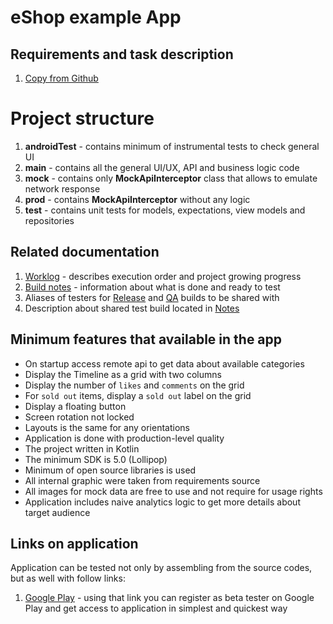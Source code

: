# eShop example App
## Requirements and task description
1. [Copy from Github](docs/task.md)

# Project structure
1. **androidTest** - contains minimum of instrumental tests to check general UI
2. **main** - contains all the general UI/UX, API and business logic code
3. **mock** - contains only **MockApiInterceptor** class that allows to emulate network response
4. **prod** - contains **MockApiInterceptor** without any logic
5. **test** - contains unit tests for models, expectations, view models and repositories

## Related documentation
1. [Worklog](docs/worklog.md) - describes execution order and project growing progress
2. [Build notes](app/destribution.notes) - information about what is done and ready to test
3. Aliases of testers for [Release](app/distribution-release.testers) and [QA](distribution-qa.testers) builds to be shared with
4. Description about shared test build located in [Notes](app/distribution.notes)

## Minimum features that available in the app
* On startup access remote api to get data about available categories
* Display the Timeline as a grid with two columns
* Display the number of `likes` and `comments` on the grid
* For `sold out` items, display a `sold out` label on the grid
* Display a floating button
* Screen rotation not locked
* Layouts is the same for any orientations
* Application is done with production-level quality
* The project written in Kotlin
* The minimum SDK is 5.0 (Lollipop)
* Minimum of open source libraries is used
* All internal graphic were taken from requirements source
* All images for mock data are free to use and not require for usage rights
* Application includes naive analytics logic to get more details about target audience

## Links on application
Application can be tested not only by assembling from the source codes,
    but as well with follow links:
1. [Google Play](https://play.google.com/store/apps/details?id=tregub.miniMercariApp) - using that link you can register as beta tester on Google Play
    and get access to application in simplest and quickest way